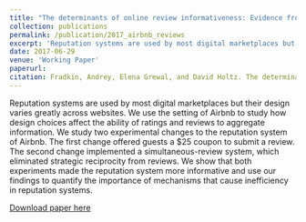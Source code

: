 ```yaml
---
title: "The determinants of online review informativeness: Evidence from field experiments on Airbnb."
collection: publications
permalink: /publication/2017_airbnb_reviews
excerpt: 'Reputation systems are used by most digital marketplaces but their design varies greatly across websites. We use the setting of Airbnb to study how design choices affect the ability of ratings and reviews to aggregate information. We study two experimental changes to the reputation system of Airbnb. The first change offered guests a $25 coupon to submit a review. The second change implemented a simultaneous-review system, which eliminated strategic reciprocity from reviews. We show that both experiments made the reputation system more informative and use our findings to quantify the importance of mechanisms that cause inefficiency in reputation systems.'
date: 2017-06-29
venue: 'Working Paper'
paperurl: 
citation: Fradkin, Andrey, Elena Grewal, and David Holtz. The determinants of online review informativeness: Evidence from field experiments on Airbnb. <i>Working Paper</i>, 2017.
---
```

Reputation systems are used by most digital marketplaces but their design varies greatly across websites. We use the setting of Airbnb to study how design choices affect the ability of ratings and reviews to aggregate information. We study two experimental changes to the reputation system of Airbnb. The first change offered guests a $25 coupon to submit a review. The second change implemented a simultaneous-review system, which eliminated strategic reciprocity from reviews. We show that both experiments made the reputation system more informative and use our findings to quantify the importance of mechanisms that cause inefficiency in reputation systems.

[Download paper here](http://andreyfradkin.com/assets/reviews_paper.pdf)
